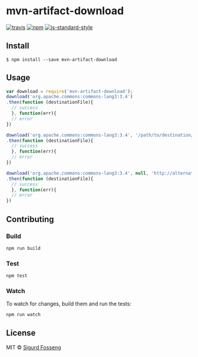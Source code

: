 # mvn-artifact-download
[![travis][travis-image]][travis-url]
[![npm][npm-image]][npm-url]
[![js-standard-style][standard-style-image]][standard-style-url]

[travis-image]: https://img.shields.io/travis/laat/mvn-dl.svg?style=flat
[travis-url]: https://travis-ci.org/laat/mvn-dl
[npm-image]: https://img.shields.io/npm/v/mvn-artifact-download.svg?style=flat
[npm-url]: https://npmjs.org/package/mvn-artifact-download
[standard-style-image]: https://img.shields.io/badge/code%20style-standard-brightgreen.svg?style=flat
[standard-style-url]: https://github.com/feross/standard

## Install

```
$ npm install --save mvn-artifact-download
```

## Usage

```js
var download = require('mvn-artifact-download');
download('org.apache.commons:commons-lang3:3.4')
.then(function (destinationFile){
  // success
  }, function(err){
  // error
})

download('org.apache.commons:commons-lang3:3.4', '/path/to/destination/dir')
.then(function (destinationFile){
  // success
  }, function(err){
  // error
})

download('org.apache.commons:commons-lang3:3.4', null, 'http://alternative.repo')
.then(function (destinationFile){
  // success
  }, function(err){
  // error
})
```

## Contributing

### Build

```js
npm run build
```

### Test

```js
npm test
```

### Watch

To watch for changes, build them and run the tests:

```js
npm run watch
```

## License

MIT © [Sigurd Fosseng](http://github.com/laat)
